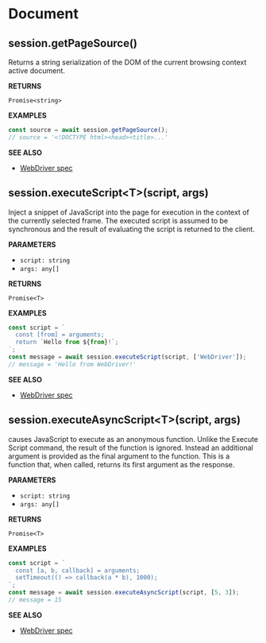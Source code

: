 # Document

## session.getPageSource()

Returns a string serialization of the DOM of the current browsing context active document.

**RETURNS**

<code>Promise\<string\></code>

**EXAMPLES**

```typescript
const source = await session.getPageSource();
// source = '<!DOCTYPE html><head><title>...'
```

**SEE ALSO**

- [WebDriver spec](https://www.w3.org/TR/webdriver/#getting-page-source)

## session.executeScript\<T\>(script, args)

Inject a snippet of JavaScript into the page for execution in the context of the
currently selected frame. The executed script is assumed to be synchronous and
the result of evaluating the script is returned to the client.

**PARAMETERS**

- <code>script: string</code>
- <code>args: any[]</code>

**RETURNS**

<code>Promise\<T\></code>

**EXAMPLES**

```typescript
const script = `
  const [from] = arguments;
  return `Hello from ${from}!`;
`;
const message = await session.executeScript(script, ['WebDriver']);
// message = 'Hello from WebDriver!'
```

**SEE ALSO**

- [WebDriver spec](https://www.w3.org/TR/webdriver/#execute-script)

## session.executeAsyncScript\<T\>(script, args)

causes JavaScript to execute as an anonymous function. Unlike the Execute Script command, the
result of the function is ignored. Instead an additional argument is provided as the final
argument to the function. This is a function that, when called, returns its first argument
as the response.

**PARAMETERS**

- <code>script: string</code>
- <code>args: any[]</code>

**RETURNS**

<code>Promise\<T\></code>

**EXAMPLES**

```typescript
const script = `
  const [a, b, callback] = arguments;
  setTimeout(() => callback(a * b), 1000);
`;
const message = await session.executeAsyncScript(script, [5, 3]);
// message = 15
```

**SEE ALSO**

- [WebDriver spec](https://www.w3.org/TR/webdriver/#execute-async-script)
